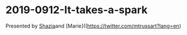 # 2019-0912-It-takes-a-spark

Presented by [Shazia](https://twitter.com/search?q=%40DrShaziaRuybal&src=typd&lang=en)and [Marie]((https://twitter.com/mtrussart?lang=en)
